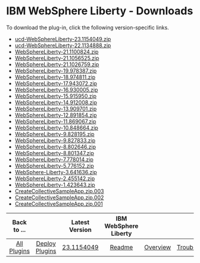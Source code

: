 
# IBM WebSphere Liberty - Downloads

To download the plug-in, click the following version-specific links.

- [ucd-WebSphereLiberty-23.1154049.zip](https://raw.githubusercontent.com/UrbanCode/IBM-UCD-PLUGINS/main/files/WebSphereLiberty/ucd-WebSphereLiberty-23.1154049.zip)
- [ucd-WebSphereLiberty-22.1134888.zip](https://raw.githubusercontent.com/UrbanCode/IBM-UCD-PLUGINS/main/files/WebSphereLiberty/ucd-WebSphereLiberty-22.1134888.zip)
- [WebSphereLiberty-21.1100824.zip](https://raw.githubusercontent.com/UrbanCode/IBM-UCD-PLUGINS/main/files/WebSphereLiberty/WebSphereLiberty-21.1100824.zip)
- [WebSphereLiberty-21.1056525.zip](https://raw.githubusercontent.com/UrbanCode/IBM-UCD-PLUGINS/main/files/WebSphereLiberty/WebSphereLiberty-21.1056525.zip)
- [WebSphereLiberty-21.1026759.zip](https://raw.githubusercontent.com/UrbanCode/IBM-UCD-PLUGINS/main/files/WebSphereLiberty/WebSphereLiberty-21.1026759.zip)
- [WebSphereLiberty-19.978387.zip](https://raw.githubusercontent.com/UrbanCode/IBM-UCD-PLUGINS/main/files/WebSphereLiberty/WebSphereLiberty-19.978387.zip)
- [WebSphereLiberty-18.974811.zip](https://raw.githubusercontent.com/UrbanCode/IBM-UCD-PLUGINS/main/files/WebSphereLiberty/WebSphereLiberty-18.974811.zip)
- [WebSphereLiberty-17.943072.zip](https://raw.githubusercontent.com/UrbanCode/IBM-UCD-PLUGINS/main/files/WebSphereLiberty/WebSphereLiberty-17.943072.zip)
- [WebSphereLiberty-16.930005.zip](https://raw.githubusercontent.com/UrbanCode/IBM-UCD-PLUGINS/main/files/WebSphereLiberty/WebSphereLiberty-16.930005.zip)
- [WebSphereLiberty-15.915950.zip](https://raw.githubusercontent.com/UrbanCode/IBM-UCD-PLUGINS/main/files/WebSphereLiberty/WebSphereLiberty-15.915950.zip)
- [WebSphereLiberty-14.912008.zip](https://raw.githubusercontent.com/UrbanCode/IBM-UCD-PLUGINS/main/files/WebSphereLiberty/WebSphereLiberty-14.912008.zip)
- [WebSphereLiberty-13.909701.zip](https://raw.githubusercontent.com/UrbanCode/IBM-UCD-PLUGINS/main/files/WebSphereLiberty/WebSphereLiberty-13.909701.zip)
- [WebSphereLiberty-12.891854.zip](https://raw.githubusercontent.com/UrbanCode/IBM-UCD-PLUGINS/main/files/WebSphereLiberty/WebSphereLiberty-12.891854.zip)
- [WebSphereLiberty-11.869067.zip](https://raw.githubusercontent.com/UrbanCode/IBM-UCD-PLUGINS/main/files/WebSphereLiberty/WebSphereLiberty-11.869067.zip)
- [WebSphereLiberty-10.848664.zip](https://raw.githubusercontent.com/UrbanCode/IBM-UCD-PLUGINS/main/files/WebSphereLiberty/WebSphereLiberty-10.848664.zip)
- [WebSphereLiberty-9.828195.zip](https://raw.githubusercontent.com/UrbanCode/IBM-UCD-PLUGINS/main/files/WebSphereLiberty/WebSphereLiberty-9.828195.zip)
- [WebSphereLiberty-9.827833.zip](https://raw.githubusercontent.com/UrbanCode/IBM-UCD-PLUGINS/main/files/WebSphereLiberty/WebSphereLiberty-9.827833.zip)
- [WebSphereLiberty-8.802646.zip](https://raw.githubusercontent.com/UrbanCode/IBM-UCD-PLUGINS/main/files/WebSphereLiberty/WebSphereLiberty-8.802646.zip)
- [WebSphereLiberty-8.801347.zip](https://raw.githubusercontent.com/UrbanCode/IBM-UCD-PLUGINS/main/files/WebSphereLiberty/WebSphereLiberty-8.801347.zip)
- [WebSphereLiberty-7.778014.zip](https://raw.githubusercontent.com/UrbanCode/IBM-UCD-PLUGINS/main/files/WebSphereLiberty/WebSphereLiberty-7.778014.zip)
- [WebSphereLiberty-5.776152.zip](https://raw.githubusercontent.com/UrbanCode/IBM-UCD-PLUGINS/main/files/WebSphereLiberty/WebSphereLiberty-5.776152.zip)
- [WebSphere-Liberty-3.641636.zip](https://raw.githubusercontent.com/UrbanCode/IBM-UCD-PLUGINS/main/files/WebSphereLiberty/WebSphere-Liberty-3.641636.zip)
- [WebSphereLiberty-2.455142.zip](https://raw.githubusercontent.com/UrbanCode/IBM-UCD-PLUGINS/main/files/WebSphereLiberty/WebSphereLiberty-2.455142.zip)
- [WebSphereLiberty-1.423643.zip](https://raw.githubusercontent.com/UrbanCode/IBM-UCD-PLUGINS/main/files/WebSphereLiberty/WebSphereLiberty-1.423643.zip)
- [CreateCollectiveSampleApp.zip.003](https://raw.githubusercontent.com/UrbanCode/IBM-UCD-PLUGINS/main/files/WebSphereLiberty/SampleApplications/CreateCollectiveSampleApp.zip.003)
- [CreateCollectiveSampleApp.zip.002](https://raw.githubusercontent.com/UrbanCode/IBM-UCD-PLUGINS/main/files/WebSphereLiberty/SampleApplications/CreateCollectiveSampleApp.zip.002)
- [CreateCollectiveSampleApp.zip.001](https://raw.githubusercontent.com/UrbanCode/IBM-UCD-PLUGINS/main/files/WebSphereLiberty/SampleApplications/CreateCollectiveSampleApp.zip.001)

|Back to ...||Latest Version|IBM WebSphere Liberty |||||
| :---: | :---: | :---: | :---: | :---: | :---: | :---: | :---: |
|[All Plugins](../../index.md)|[Deploy Plugins](../README.md)|[23.1154049](https://raw.githubusercontent.com/UrbanCode/IBM-UCD-PLUGINS/main/files/WebSphereLiberty/ucd-WebSphereLiberty-23.1154049.zip)|[Readme](README.md)|[Overview](overview.md)|[Troubleshooting](troubleshooting.md)|[Usage](usage.md)|[Steps](steps.md)|
